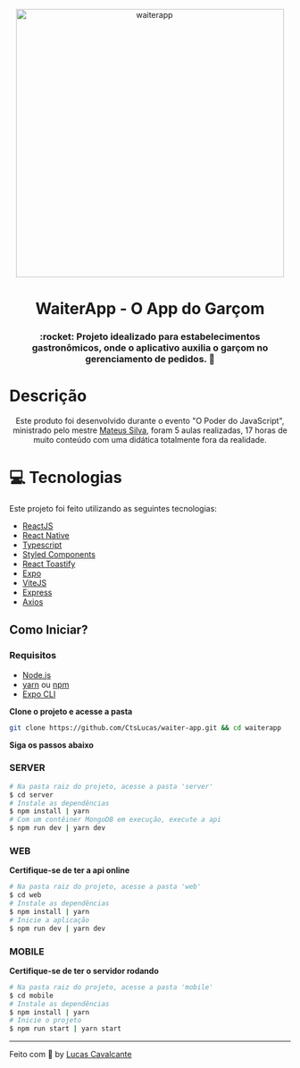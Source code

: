<p align="center">
   <img src="https://user-images.githubusercontent.com/91428845/203090000-3bf1bfdc-72a3-4d73-9dd9-e6a304a80565.png" alt="waiterapp" width="480px"/>
</p>

<h1 align="center">WaiterApp - O App do Garçom</h1>

<h3 align="center">
  :rocket: Projeto idealizado para estabelecimentos gastronômicos, onde o aplicativo auxilia o garçom no gerenciamento de pedidos. 🚀
</h3>

# Descrição

<p align="center">
  Este produto foi desenvolvido durante o evento "O Poder do JavaScript", ministrado pelo mestre <a href="https://www.linkedin.com/in/mateusilva/">Mateus Silva</a>, foram 5 aulas realizadas, 17 horas de muito conteúdo com uma didática totalmente fora da realidade.
</p>

# :computer: Tecnologias

Este projeto foi feito utilizando as seguintes tecnologias:

- [ReactJS](https://reactjs.org/)
- [React Native](https://reactnative.dev/)
- [Typescript](https://www.typescriptlang.org/)
- [Styled Components](https://styled-components.com/)
- [React Toastify](https://www.npmjs.com/package/react-toastify)
- [Expo](https://expo.dev/)
- [ViteJS](https://vitejs.dev/)
- [Express](https://expressjs.com/)
- [Axios](https://axios-http.com/ptbr/docs/intro)

## Como Iniciar?

### Requisitos

- [Node.js](https://nodejs.org/en/)
- [yarn](https://classic.yarnpkg.com/) ou [npm](https://www.npmjs.com/package/npm)
- [Expo CLI](https://docs.expo.dev/workflow/expo-cli)

**Clone o projeto e acesse a pasta**

```bash
git clone https://github.com/CtsLucas/waiter-app.git && cd waiterapp
```

**Siga os passos abaixo**

### SERVER

```bash
# Na pasta raiz do projeto, acesse a pasta 'server'
$ cd server
# Instale as dependências
$ npm install | yarn
# Com um contêiner MongoDB em execução, execute a api
$ npm run dev | yarn dev
```

### WEB

**Certifique-se de ter a api online**

```bash
# Na pasta raiz do projeto, acesse a pasta 'web'
$ cd web
# Instale as dependências
$ npm install | yarn
# Inicie a aplicação
$ npm run dev | yarn dev
```

### MOBILE

**Certifique-se de ter o servidor rodando**

```bash
# Na pasta raiz do projeto, acesse a pasta 'mobile'
$ cd mobile
# Instale as dependências
$ npm install | yarn
# Inicie o projeto
$ npm run start | yarn start
```
---

Feito com :purple_heart: by [Lucas Cavalcante](https://github.com/CtsLucas)
